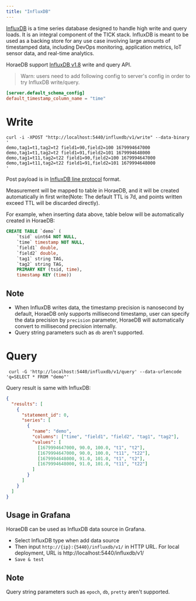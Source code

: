 ```yaml
---
title: "InfluxDB"
---
```


[InfluxDB](https://www.influxdata.com/products/influxdb-overview/) is a time series database designed to handle high write and query loads. It is an integral component of the TICK stack. InfluxDB is meant to be used as a backing store for any use case involving large amounts of timestamped data, including DevOps monitoring, application metrics, IoT sensor data, and real-time analytics.

HoraeDB support [InfluxDB v1.8](https://docs.influxdata.com/influxdb/v1.8/tools/api/#influxdb-1x-http-endpoints) write and query API.

> Warn: users need to add following config to server's config in order to try InfluxDB write/query.

```toml
[server.default_schema_config]
default_timestamp_column_name = "time"
```

# Write

```shell
curl -i -XPOST "http://localhost:5440/influxdb/v1/write" --data-binary '
demo,tag1=t1,tag2=t2 field1=90,field2=100 1679994647000
demo,tag1=t1,tag2=t2 field1=91,field2=101 1679994648000
demo,tag1=t11,tag2=t22 field1=90,field2=100 1679994647000
demo,tag1=t11,tag2=t22 field1=91,field2=101 1679994648000
'
```

Post payload is in [InfluxDB line protocol](https://docs.influxdata.com/influxdb/v1.8/write_protocols/line_protocol_reference/) format.

Measurement will be mapped to table in HoraeDB, and it will be created automatically in first write(Note: The default TTL is 7d, and points written exceed TTL will be discarded directly).

For example, when inserting data above, table below will be automatically created in HoraeDB:

```sql
CREATE TABLE `demo` (
    `tsid` uint64 NOT NULL,
    `time` timestamp NOT NULL,
    `field1` double,
    `field2` double,
    `tag1` string TAG,
    `tag2` string TAG,
    PRIMARY KEY (tsid, time),
    timestamp KEY (time))
```

## Note

- When InfluxDB writes data, the timestamp precision is nanosecond by default, HoraeDB only supports millisecond timestamp, user can specify the data precision by `precision` parameter, HoraeDB will automatically convert to millisecond precision internally.
- Query string parameters such as `db` aren't supported.

# Query

```shell
 curl -G 'http://localhost:5440/influxdb/v1/query' --data-urlencode 'q=SELECT * FROM "demo"'
```

Query result is same with InfluxDB:

```json
{
  "results": [
    {
      "statement_id": 0,
      "series": [
        {
          "name": "demo",
          "columns": ["time", "field1", "field2", "tag1", "tag2"],
          "values": [
            [1679994647000, 90.0, 100.0, "t1", "t2"],
            [1679994647000, 90.0, 100.0, "t11", "t22"],
            [1679994648000, 91.0, 101.0, "t1", "t2"],
            [1679994648000, 91.0, 101.0, "t11", "t22"]
          ]
        }
      ]
    }
  ]
}
```

## Usage in Grafana

HoraeDB can be used as InfluxDB data source in Grafana.

- Select InfluxDB type when add data source
- Then input `http://{ip}:{5440}/influxdb/v1/` in HTTP URL. For local deployment, URL is http://localhost:5440/influxdb/v1/
- `Save & test`

## Note

Query string parameters such as `epoch`, `db`, `pretty` aren't supported.
